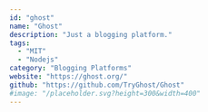 ```yaml
---
id: "ghost"
name: "Ghost"
description: "Just a blogging platform."
tags:
  - "MIT"
  - "Nodejs"
category: "Blogging Platforms"
website: "https://ghost.org/"
github: "https://github.com/TryGhost/Ghost"
#image: "/placeholder.svg?height=300&width=400"
---
```


